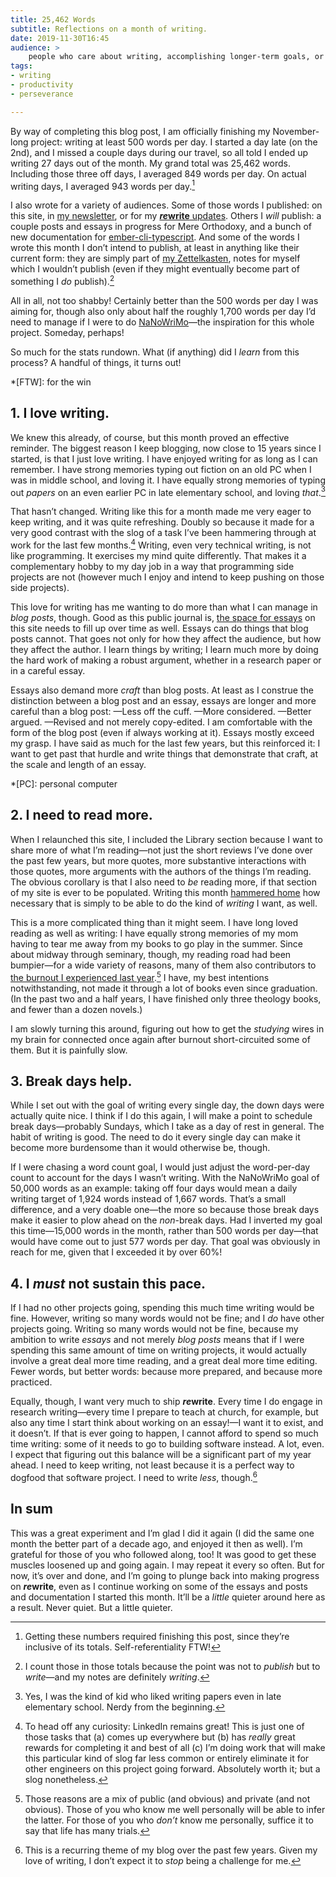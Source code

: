 ```yaml
---
title: 25,462 Words
subtitle: Reflections on a month of writing.
date: 2019-11-30T16:45
audience: >
    people who care about writing, accomplishing longer-term goals, or both.
tags:
- writing
- productivity
- perseverance

---
```


By way of completing this blog post, I am officially finishing my November-long project: writing at least 500 words per day. I started a day late (on the 2nd), and I missed a couple days during our travel, so all told I ended up writing 27 days out of the month. My grand total was 25,462 words. Including those three off days, I averaged 849 words per day. On actual writing days, I averaged 943 words per day.[^generating-counts]

I also wrote for a variety of audiences. Some of those words I published: on this site, in [my newsletter][atss], or for my [<b><i>re</i>write</b> updates][rewrite]. Others I *will* publish: a couple posts and essays in progress for Mere Orthodoxy, and a bunch of new documentation for [ember-cli-typescript]. And some of the words I wrote this month I don’t intend to publish, at least in anything like their current form: they are simply part of [my Zettelkasten][z], notes for myself which I wouldn’t publish (even if they might eventually become part of something I *do* publish).[^counting-notes]

[atss]: https://buttondown.email/chriskrycho
[rewrite]: https://buttondown.email/rewrite
[ember-cli-typescript]: https://github.com/typed-ember/ember-cli-typescript
[z]: /topics/zettelkasten

All in all, not too shabby! Certainly better than the 500 words per day I was aiming for, though also only about half the roughly 1,700 words per day I’d need to manage if I were to do [NaNoWriMo]—the inspiration for this whole project. Someday, perhaps!

[NaNoWriMo]: TODO

So much for the stats rundown. What (if anything) did I *learn* from this process? A handful of things, it turns out!

[^generating-counts]: Getting these numbers required finishing this post, since they’re inclusive of its totals. Self-referentiality FTW!

*[FTW]: for the win

[^counting-notes]: I count those in those totals because the point was not to *publish* but to *write*—and my notes are definitely *writing*.

## 1. I love writing.

We knew this already, of course, but this month proved an effective reminder. The biggest reason I keep blogging, now close to 15 years since I started, is that I just love writing. I have enjoyed writing for as long as I can remember. I have strong memories typing out fiction on an old PC when I was in middle school, and loving it. I have equally strong memories of typing out *papers* on an even earlier PC in late elementary school, and loving *that*.[^paper]

That hasn’t changed. Writing like this for a month made me very eager to keep writing, and it was quite refreshing. Doubly so because it made for a very good contrast with the slog of a task I’ve been hammering through at work for the last few months.[^slog] Writing, even very technical writing, is not like programming. It exercises my mind quite differently. That makes it a complementary hobby to my day job in a way that programming side projects are not (however much I enjoy and intend to keep pushing on those side projects).

This love for writing has me wanting to do more than what I can manage in *blog posts*, though. Good as this public journal is, [the space for essays](/essays/) on this site needs to fill up over time as well. Essays can do things that blog posts cannot. That goes not only for how they affect the audience, but how they affect the author. I learn things by writing; I learn much more by doing the hard work of making a robust argument, whether in a research paper or in a careful essay.

Essays also demand more *craft* than blog posts. At least as I construe the distinction between a blog post and an essay, essays are longer and more careful than a blog post: —Less off the cuff. —More considered. —Better argued. —Revised and not merely copy-edited. I am comfortable with the form of the blog post (even if always working at it). Essays mostly exceed my grasp. I have said as much for the last few years, but this reinforced it: I want to get past that hurdle and write things that demonstrate that craft, at the scale and length of an essay.

*[PC]: personal computer

[^paper]: Yes, I was the kind of kid who liked writing papers even in late elementary school. Nerdy from the beginning.

[^slog]: To head off any curiosity: LinkedIn remains great! This is just one of those tasks that (a) comes up everywhere but (b) has *really* great rewards for completing it and best of all (c) I’m doing work that will make this particular kind of slog far less common or entirely eliminate it for other engineers on this project going forward. Absolutely worth it; but a slog nonetheless.

## 2. I need to read more.

When I relaunched this site, I included the Library section because I want to share more of what I’m reading—not just the short reviews I’ve done over the past few years, but more quotes, more substantive interactions with those quotes, more arguments with the authors of the things I’m reading. The obvious corollary is that I also need to *be* reading more, if that section of my site is ever to be populated. Writing this month [hammered home] how necessary that is simply to be able to do the kind of *writing* I want, as well.

[hammered home]: /journal/writing-requires-reading/

This is a more complicated thing than it might seem. I have long loved reading as well as writing: I have equally strong memories of my mom having to tear me away from my books to go play in the summer. Since about midway through seminary, though, my reading road had been bumpier—for a wide variety of reasons, many of them also contributors to [the burnout I experienced last year][burnout].[^burnout] I have, my best intentions notwithstanding, not made it through a lot of books even since graduation. (In the past two and a half years, I have finished only three theology books, and fewer than a dozen novels.)

I am slowly turning this around, figuring out how to get the *studying* wires in my brain for connected once again after burnout short-circuited some of them. But it is painfully slow.

[burnout]: https://v4.chriskrycho.com/burnout/

[^burnout]: Those reasons are a mix of public (and obvious) and private (and not obvious). Those of you who know me well personally will be able to infer the latter. For those of you who *don’t* know me personally, suffice it to say that life has many trials.

## 3. Break days help.

While I set out with the goal of writing every single day, the down days were actually quite nice. I think if I do this again, I will make a point to schedule break days—probably Sundays, which I take as a day of rest in general. The habit of writing is good. The need to do it every single day can make it become more burdensome than it would otherwise be, though.

If I were chasing a word count goal, I would just adjust the word-per-day count to account for the days I wasn’t writing. With the NaNoWriMo goal of 50,000 words as an example: taking off four days would mean a daily writing target of 1,924 words instead of 1,667 words. That’s a small difference, and a very doable one—the more so because those break days make it easier to plow ahead on the *non*-break days. Had I inverted my goal this time—15,000 words in the month, rather than 500 words per day—that would have come out to just 577 words per day. That goal was obviously in reach for me, given that I exceeded it by over 60%!

## 4. I *must* not sustain this pace.

If I had no other projects going, spending this much time writing would be fine. However, writing so many words would not be fine; and I *do* have other projects going. Writing so many words would not be fine, because my ambition to write *essays* and not merely *blog posts* means that if I were spending this same amount of time on writing projects, it would actually involve a great deal more time reading, and a great deal more time editing. Fewer words, but better words: because more prepared, and because more practiced.

Equally, though, I want very much to ship <b><i>re</i>write</b>. Every time I do engage in research writing—every time I prepare to teach at church, for example, but also any time I start think about working on an essay!—I want it to exist, and it doesn’t. If that is ever going to happen, I cannot afford to spend so much time writing: some of it needs to go to building software instead. A lot, even. I expect that figuring out this balance will be a significant part of my year ahead. I need to keep writing, not least because it is a perfect way to dogfood that software project. I need to write *less*, though.[^write-less]

## In sum

This was a great experiment and I’m glad I did it again (I did the same one month the better part of a decade ago, and enjoyed it then as well). I’m grateful for those of you who followed along, too! It was good to get these muscles loosened up and going again. I may repeat it every so often. But for now, it’s over and done, and I’m going to plunge back into making progress on <b><i>re</i>write</b>, even as I continue working on some of the essays and posts and documentation I started this month. It’ll be a *little* quieter around here as a result. Never quiet. But a little quieter.

[^write-less]: This is a recurring theme of my blog over the past few years. Given my love of writing, I don’t expect it to *stop* being a challenge for me.